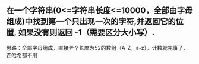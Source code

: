 ## 在一个字符串(0<=字符串长度<=10000，全部由字母组成)中找到第一个只出现一次的字符,并返回它的位置, 如果没有则返回 -1（需要区分大小写）.

思路：全部字母组成，直接弄个长度为52的数组（A-Z，a-z），计数就完事了，连哈希都不用